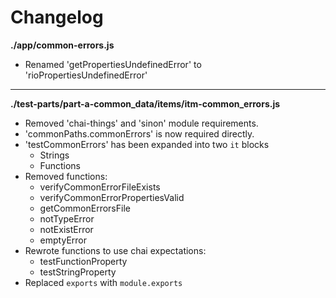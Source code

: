 # Changelog

**./app/common-errors.js**
* Renamed 'getPropertiesUndefinedError' to 'rioPropertiesUndefinedError'

---

**./test-parts/part-a-common_data/items/itm-common_errors.js**
* Removed 'chai-things' and 'sinon' module requirements.
* 'commonPaths.commonErrors' is now required directly.
* 'testCommonErrors' has been expanded into two `it` blocks
	* Strings
	* Functions
* Removed functions:
	* verifyCommonErrorFileExists
	* verifyCommonErrorPropertiesValid
	* getCommonErrorsFile
	* notTypeError
	* notExistError
	* emptyError
* Rewrote functions to use chai expectations:
	* testFunctionProperty
	* testStringProperty
* Replaced `exports` with `module.exports`
